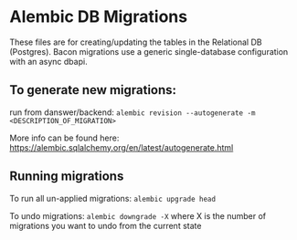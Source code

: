 # Alembic DB Migrations
These files are for creating/updating the tables in the Relational DB (Postgres).
Bacon migrations use a generic single-database configuration with an async dbapi.

## To generate new migrations: 
run from danswer/backend:
`alembic revision --autogenerate -m <DESCRIPTION_OF_MIGRATION>`

More info can be found here: https://alembic.sqlalchemy.org/en/latest/autogenerate.html

## Running migrations
To run all un-applied migrations:
`alembic upgrade head`

To undo migrations:
`alembic downgrade -X` 
where X is the number of migrations you want to undo from the current state
